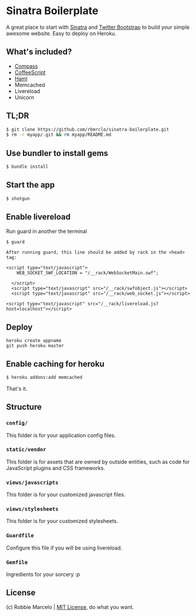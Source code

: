 # Sinatra Boilerplate

A great place to start with [Sinatra](http://www.sinatrarb.com/) and [Twitter Bootstrap](http://getbootstrap.com/) to build your simple awesome website. Easy to deploy on Heroku.

## What's included?
+ [Compass](http://compass-style.org/)
+ [CoffeeScript](http://coffeescript.org/)
+ [Haml](http://haml.info/)
+ Memcached
+ Livereload
+ Unicorn

## TL;DR

``` bash
$ git clone https://github.com/rbmrclo/sinatra-boilerplate.git
$ rm -r myapp/.git && rm myapp/README.md
```

## Use bundler to install gems
``` bash
$ bundle install
```

## Start the app

``` bash
$ shotgun
```

## Enable livereload

Run guard in another the terminal
``` bash
$ guard
```

```
After running guard, this line should be added by rack in the <head> tag:

<script type="text/javascript">
    WEB_SOCKET_SWF_LOCATION = "/__rack/WebSocketMain.swf";
    
  </script>
  <script type="text/javascript" src="/__rack/swfobject.js"></script>
  <script type="text/javascript" src="/__rack/web_socket.js"></script>

<script type="text/javascript" src="/__rack/livereload.js?host=localhost"></script>
```

## Deploy

````
heroku create appname
git push heroku master
````

## Enable caching for heroku

``` bash
$ heroku addons:add memcached
```

That's it.


##	Structure

###	`config/`
This folder is for your application config files. 

###	`static/vendor`
This folder is for assets that are owned by outside entities, such as code for JavaScript plugins and CSS frameworks.

###	`views/javascripts`
This folder is for your customized javascript files.

###	`views/stylesheets`
This folder is for your customized stylesheets.

### `Guardfile`
Configure this file if you will be using livereload.

### `Gemfile`
Ingredients for your sorcery :p


License
-------

(c) Robbie Marcelo | [MIT License](http://opensource.org/licenses/mit-license.php), do what you want.
